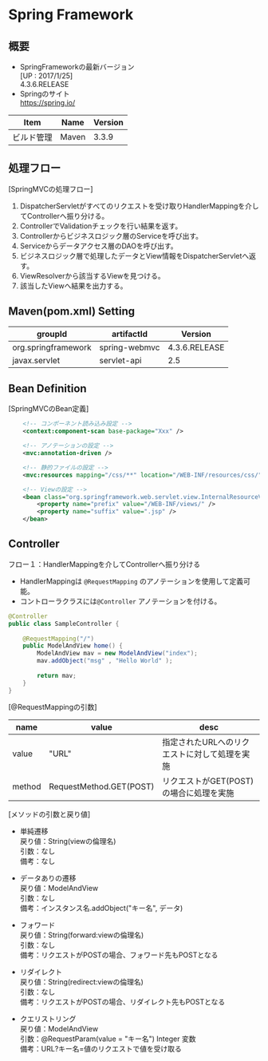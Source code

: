 # Spring Framework
## 概要
- SpringFrameworkの最新バージョン  
 [UP : 2017/1/25]  
4.3.6.RELEASE
- Springのサイト  
https://spring.io/

| Item| Name | Version |
|---|---|---|
|ビルド管理 | Maven | 3.3.9|



## 処理フロー
[SpringMVCの処理フロー]  

1. DispatcherServletがすべてのリクエストを受け取りHandlerMappingを介してControllerへ振り分ける。
2. ControllerでValidationチェックを行い結果を返す。
3. Controllerからビジネスロジック層のServiceを呼び出す。
4. Serviceからデータアクセス層のDAOを呼び出す。
5. ビジネスロジック層で処理したデータとView情報をDispatcherServletへ返す。
6. ViewResolverから該当するViewを見つける。
7. 該当したViewへ結果を出力する。

## Maven(pom.xml) Setting

| groupId| artifactId | Version |
|---|---|---|
|org.springframework | spring-webmvc | 4.3.6.RELEASE|
|javax.servlet|servlet-api|2.5|

## Bean Definition
[SpringMVCのBean定義]

```xml:servlet-context.xml
    <!-- コンポーネント読み込み設定 -->
    <context:component-scan base-package="Xxx" />

    <!-- アノテーションの設定 -->
    <mvc:annotation-driven />

    <!-- 静的ファイルの設定 -->
    <mvc:resources mapping="/css/**" location="/WEB-INF/resources/css/" />

    <!-- Viewの設定 -->
    <bean class="org.springframework.web.servlet.view.InternalResourceViewResolver" >
        <property name="prefix" value="/WEB-INF/views/" />
        <property name="suffix" value=".jsp" />
    </bean>
```


## Controller
フロー１：HandlerMappingを介してControllerへ振り分ける  

- HandlerMappingは `@RequestMapping` のアノテーションを使用して定義可能。
- コントローラクラスには`@Controller` アノテーションを付ける。


```java
@Controller
public class SampleController {
    
    @RequestMapping("/")
    public ModelAndView home() {
        ModelAndView mav = new ModelAndView("index");
        mav.addObject("msg" , "Hello World" );
        
        return mav;
    }
}
```

[@RequestMappingの引数]

| name | value | desc |
|--------|--------|------------|
| value | "URL" | 指定されたURLへのリクエストに対して処理を実施 |
| method | RequestMethod.GET(POST) | リクエストがGET(POST)の場合に処理を実施 |


[メソッドの引数と戻り値]

- 単純遷移  
 戻り値：String(viewの倫理名)  
 引数：なし  
 備考：なし
 
- データありの遷移  
戻り値：ModelAndView  
引数：なし  
備考：インスタンス名.addObject("キー名", データ)

- フォワード  
戻り値：String(forward:viewの倫理名)  
引数：なし  
備考：リクエストがPOSTの場合、フォワード先もPOSTとなる

- リダイレクト  
戻り値：String(redirect:viewの倫理名)  
引数：なし  
備考：リクエストがPOSTの場合、リダイレクト先もPOSTとなる

- クエリストリング  
戻り値：ModelAndView  
引数：@RequestParam(value = "キー名") Integer 変数  
備考：URL?キー名=値のリクエストで値を受け取る

